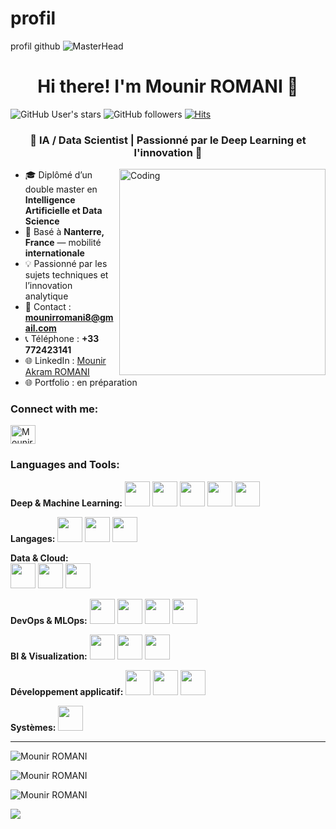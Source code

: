 # profil
profil github
![MasterHead](https://media.licdn.com/dms/image/v2/D4E16AQHLBUQaE4B8Aw/profile-displaybackgroundimage-shrink_350_1400/profile-displaybackgroundimage-shrink_350_1400/0/1726950363082?e=1742428800&v=beta&t=MEWLz4buEmQygMirrJG7u_3b3S0BEf2OJd7z2LHDDWo)

<h1 align="center">Hi there! I'm Mounir ROMANI 👋</h1>

![GitHub User's stars](https://img.shields.io/github/stars/Mounir-Romani?logo=trustpilot&logoColor=black&style=social)
![GitHub followers](https://img.shields.io/github/followers/Mounir-Romani?style=social)
[![Hits](https://hits.seeyoufarm.com/api/count/incr/badge.svg?url=https%3A%2F%2Fgithub.com%2FMounir-Romani&count_bg=%23A01212&title_bg=%23000000&icon=codeigniter.svg&icon_color=%23FFFFFF&title=hits&edge_flat=false)](https://hits.seeyoufarm.com)

<h3 align="center">🚀 IA / Data Scientist | Passionné par le Deep Learning et l'innovation 🚀</h3>

<img align="right" alt="Coding" width="330" src="https://media1.giphy.com/media/v1.Y2lkPTc5MGI3NjExZnllcTRudmVnOGhzemN0OHlscHN3cW50a2ttNTJkMWR1bmZ3a2FoeiZlcD12MV9pbnRlcm5hbF9naWZfYnlfaWQmY3Q9Zw/pbIavlMZE7TkcVriMM/giphy.gif">

- 🎓 Diplômé d’un double master en **Intelligence Artificielle et Data Science**  
- 📌 Basé à **Nanterre, France** — mobilité **internationale**  
- 💡 Passionné par les sujets techniques et l’innovation analytique  
- 📧 Contact : **mounirromani8@gmail.com**  
- 📞 Téléphone : **+33 772423141**  
- 🌐 LinkedIn : [Mounir Akram ROMANI](https://www.linkedin.com/in/mounir-akram-romani-a81799250/)  
- 🌐 Portfolio : en préparation  

<h3 align="left">Connect with me:</h3>
<p align="left">
  <a href="https://linkedin.com/in/mounir-akram-romani-a81799250/" target="blank"><img align="center" src="https://raw.githubusercontent.com/rahuldkjain/github-profile-readme-generator/master/src/images/icons/Social/linked-in-alt.svg" alt="Mounir ROMANI" height="30" width="40" /></a>
</p>

<h3 align="left">Languages and Tools:</h3>
<p align="left">

<b>Deep & Machine Learning:</b> 
<img src="https://cdn.simpleicons.org/tensorflow" width="40" height="40"/> 
<img src="https://cdn.simpleicons.org/pytorch" width="40" height="40"/> 
<img src="https://cdn.simpleicons.org/keras" width="40" height="40"/> 
<img src="https://cdn.simpleicons.org/scikit-learn" width="40" height="40"/> 
<img src="https://cdn.simpleicons.org/huggingface" width="40" height="40"/> 


<b>Langages:</b> 
<img src="https://cdn.simpleicons.org/python" width="40" height="40"/> 
<img src="https://cdn.simpleicons.org/cplusplus" width="40" height="40"/> 
<img src="https://cdn.simpleicons.org/r" width="40" height="40"/> <br>


<b>Data & Cloud:</b>  
<img src="https://cdn.simpleicons.org/mysql" width="40" height="40"/> 
<img src="https://cdn.simpleicons.org/postgresql" width="40" height="40"/> 
<img src="https://upload.wikimedia.org/wikipedia/commons/9/93/Amazon_Web_Services_Logo.svg" width="40" height="40"/> 



<b>DevOps & MLOps:</b> 
<img src="https://cdn.simpleicons.org/git" width="40" height="40"/> 
<img src="https://cdn.simpleicons.org/docker" width="40" height="40"/> 
<img src="https://cdn.simpleicons.org/kubernetes" width="40" height="40"/> 
<img src="https://cdn.simpleicons.org/dvc" width="40" height="40"/> 



<b>BI & Visualization:</b> 
<img src="https://cdn.simpleicons.org/plotly" width="40" height="40"/> 
<img src="https://cdn.simpleicons.org/pandas" width="40" height="40"/> 
<img src="https://cdn.simpleicons.org/numpy" width="40" height="40"/> <br>

<b>Développement applicatif:</b> 
<img src="https://cdn.simpleicons.org/streamlit" width="40" height="40"/> 
<img src="https://cdn.simpleicons.org/fastapi" width="40" height="40"/> 
<img src="https://cdn.simpleicons.org/qt" width="40" height="40"/> <br>


<b>Systèmes:</b> 
<img src="https://cdn.simpleicons.org/linux" width="40" height="40"/> 
</p>

<hr/>

<p><img src="https://github-profile-summary-cards.vercel.app/api/cards/profile-details?username=Mounir-Romani&theme=radical" alt="Mounir ROMANI" /></p>

<p><img src="https://github-readme-statsss-sigma.vercel.app/api?username=Mounir-Romani&show_icons=true&locale=en&theme=radical" alt="Mounir ROMANI" /></p>

<p><img src="https://github-readme-statsss-sigma.vercel.app/api/top-langs?username=Mounir-Romani&show_icons=true&locale=en&layout=compact&theme=radical" alt="Mounir ROMANI" /></p>

<p><img src="https://github-readme-streak-stats.herokuapp.com?user=Mounir-Romani&theme=radical" /></p>
